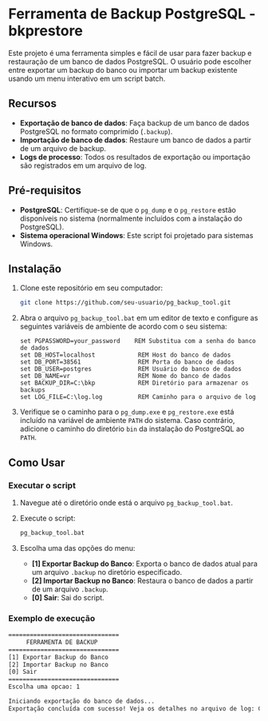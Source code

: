 # Ferramenta de Backup PostgreSQL - bkprestore

Este projeto é uma ferramenta simples e fácil de usar para fazer backup e restauração de um banco de dados PostgreSQL. O usuário pode escolher entre exportar um backup do banco ou importar um backup existente usando um menu interativo em um script batch.

## Recursos

- **Exportação de banco de dados**: Faça backup de um banco de dados PostgreSQL no formato comprimido (`.backup`).
- **Importação de banco de dados**: Restaure um banco de dados a partir de um arquivo de backup.
- **Logs de processo**: Todos os resultados de exportação ou importação são registrados em um arquivo de log.

## Pré-requisitos

- **PostgreSQL**: Certifique-se de que o `pg_dump` e o `pg_restore` estão disponíveis no sistema (normalmente incluídos com a instalação do PostgreSQL).
- **Sistema operacional Windows**: Este script foi projetado para sistemas Windows.

## Instalação

1. Clone este repositório em seu computador:

    ```bash
    git clone https://github.com/seu-usuario/pg_backup_tool.git
    ```

2. Abra o arquivo `pg_backup_tool.bat` em um editor de texto e configure as seguintes variáveis de ambiente de acordo com o seu sistema:

    ```batch
    set PGPASSWORD=your_password    REM Substitua com a senha do banco de dados
    set DB_HOST=localhost            REM Host do banco de dados
    set DB_PORT=38561                REM Porta do banco de dados
    set DB_USER=postgres             REM Usuário do banco de dados
    set DB_NAME=vr                   REM Nome do banco de dados
    set BACKUP_DIR=C:\bkp            REM Diretório para armazenar os backups
    set LOG_FILE=C:\log.log          REM Caminho para o arquivo de log
    ```

3. Verifique se o caminho para o `pg_dump.exe` e `pg_restore.exe` está incluído na variável de ambiente `PATH` do sistema. Caso contrário, adicione o caminho do diretório `bin` da instalação do PostgreSQL ao `PATH`.

## Como Usar

### Executar o script

1. Navegue até o diretório onde está o arquivo `pg_backup_tool.bat`.
2. Execute o script:

    ```bash
    pg_backup_tool.bat
    ```

3. Escolha uma das opções do menu:
    - **[1] Exportar Backup do Banco**: Exporta o banco de dados atual para um arquivo `.backup` no diretório especificado.
    - **[2] Importar Backup no Banco**: Restaura o banco de dados a partir de um arquivo `.backup`.
    - **[0] Sair**: Sai do script.

### Exemplo de execução

```bash
===============================
     FERRAMENTA DE BACKUP
===============================
[1] Exportar Backup do Banco
[2] Importar Backup no Banco
[0] Sair
===============================
Escolha uma opcao: 1

Iniciando exportação do banco de dados...
Exportação concluída com sucesso! Veja os detalhes no arquivo de log: C:\log.log
